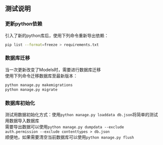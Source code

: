 ## 测试说明  
### 更新python依赖  
引入了新的python库后，使用下列命令重新导出依赖：  
```bash
pip list --format=freeze > requirements.txt
```
### 数据库迁移  
当一次更新改变了Models时，需要进行数据库迁移  
使用下列命令迁移数据库至最新版本：  
```bash
python manage.py makemigrations
python manage.py migrate
```
### 数据库初始化  
测试用数据初始化方式：使用`python manage.py loaddata db.json`将简单的测试用数据导入数据库   
需要导出数据可以使用`python manage.py dumpdata --exclude auth.permission --exclude contenttypes > db.json`  
顺便地，如果需要清空当前数据库可以使用`python manage.py flush`  